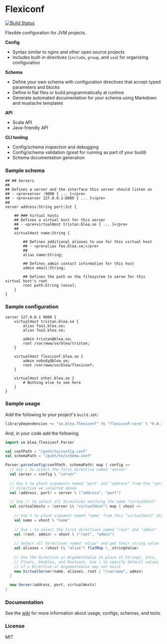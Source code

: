 # Flexiconf

[![Build Status](https://travis-ci.org/flexiconf/flexiconf.svg?branch=add-travis-ci)](https://travis-ci.org/flexiconf/flexiconf)

Flexible configuration for JVM projects.

**Config**
- Syntax similar to nginx and other open source projects
- Includes built-in directives (`include`, `group`, and `use`) for organizing configuration

**Schema**
- Define your own schema with configuration directives that accept typed parameters and blocks
- Define in flat files or build programmatically at runtime
- Generate automated documentation for your schema using Markdown and mustache templates

**API**
- Scala API
- Java-friendly API

**CLI tooling**
- Config/schema inspection and debugging
- Config/schema validation (great for running as part of your build)
- Schema documentation generation

### Sample schema

```
## ## Servers
##
## Defines a server and the interface this server should listen on
## - <pre>server :9000 { ... }</pre>
## - <pre>server 127.0.0.1:8080 { ... }</pre>
##
server address:String port:Int {

    ## ### Virtual hosts
    ## Defines a virtual host for this server
    ## - <pre>virtualHost tristan.blea.se { ... }</pre>
    ##
    virtualHost name:String {

        ## Defines additional aliases to use for this virtual host
        ## - <pre>alias foo.blea.se;</pre>
        ##
        alias name:String;

        ## Defines admin contact information for this host
        admin email:String;

        ## Defines the path on the filesystem to serve for this virtual host's root
        root path:String [once];
    }
}
```

### Sample configuration

```
server 127.0.0.1 9000 {
    virtualHost tristan.blea.se {
        alias foo1.blea.se;
        alias foo2.blea.se;

        admin tristan@blea.se;
        root /var/www/se/blea/tristan;
    }

    virtualHost flexiconf.blea.se {
        admin nobody@blea.se;
        root /var/www/se/blea/flexiconf;
    }

    virtualHost other.blea.se {
        # Nothing else to see here
    }
}
```

### Sample usage

Add the following to your project's `build.sbt`:

```scala
libraryDependencies += "se.blea.flexiconf" %% "flexiconf-core" % "0.0.1"
```

And, in your code add the following:

```scala
import se.blea.flexiconf.Parser

val confPath = "/path/to/config.conf"
val schemaPath = "/path/to/schema.conf"

Parser.parseConfig(confPath, schemaPath) map { config =>
  // Use \ to select the first directive named "server"
  val server = config \ "server"
  
  // Use % to pluck arguments named "port" and "address" from the "server" directive
  // directive we selected above
  val (address, port) = server % ("address", "port")

  // Use \\ to select all directives matching the name "virtualHost"
  val virtualHosts = (server \\ "virtualHost") map { vhost =>
  
    // Use % to pluck argument named "name" from this "virtualHost" directive
    val name = vhost % "name" 
  
    // Use \ to select the first directives named "root" and "admin"
    val (root, admin) = vhost \ ("root", "admin")
    
    // Select all directives named "alias" and get their string value
    val aliases = (vhost \\ "alias") flatMap (_.stringValue)
  
    // Use the Directive or ArgumentValue in place of Strings, Ints, 
    // Floats, Doubles, and Booleans. Use | to specify default values 
    // if a Directive or ArgumentValue may not exist
    new VirtualServer(name, aliases, root | "/var/www", admin)
  }

  new Server(address, port, virtualHosts)
}
```

### Documentation

See the [wiki](https://github.com/flexiconf/flexiconf/wiki) for more information about usage, configs, schemas, and tools.

### License

MIT
